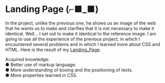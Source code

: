 # Landing Page (⌐■_■)

In the project, unlike the previous one, he shows us an image of the web that he wants us to make and clarifies that it is not necessary to make it identical. Well... I set out to make it identical to the reference image. I am going to use all the experience of the previous project, in which I encountered several problems and in which I learned more about CSS and HTML. Here is the result of my [Landing_Page](apheiro.github.io/landing_page/).

Acquired knowledge:</br>
● Better use of markup language.</br>
● More understanding of boxing and the positioning of texts.</br>
● More properties learned in CSS.</br>
